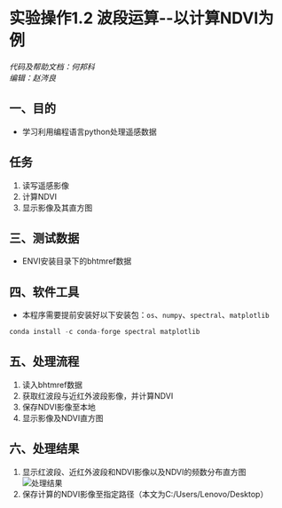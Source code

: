 # 实验操作1.2  波段运算--以计算NDVI为例
*代码及帮助文档：何邦科<br> 编辑：赵涔良*
## 一、目的
* 学习利用编程语言python处理遥感数据
## 任务
1. 读写遥感影像
2. 计算NDVI
3. 显示影像及其直方图
## 三、测试数据
* ENVI安装目录下的bhtmref数据
## 四、软件工具
* 本程序需要提前安装好以下安装包：`os`、`numpy`、`spectral`、`matplotlib`
```python
conda install -c conda-forge spectral matplotlib
```
## 五、处理流程
1. 读入bhtmref数据
2. 获取红波段与近红外波段影像，并计算NDVI
3. 保存NDVI影像至本地
4. 显示影像及NDVI直方图
## 六、处理结果
1. 显示红波段、近红外波段和NDVI影像以及NDVI的频数分布直方图<br>
![处理结果](https://github.com/ZhaoCenLiang/Chinese-University-MOOC-BNU-Remote-Sensing-Digital-Image-Processing/blob/master/Section_1_Fundamentals%20of%20Digital%20Image/Fig_1_practice_1.2.jpg)
2. 保存计算的NDVI影像至指定路径（本文为C:/Users/Lenovo/Desktop）
